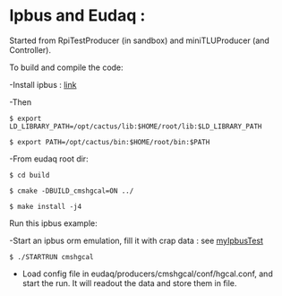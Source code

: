 # Ipbus and Eudaq : 
Started from RpiTestProducer (in sandbox) and miniTLUProducer (and Controller).

To build and compile the code:

 -Install ipbus : [link](https://svnweb.cern.ch/trac/cactus/wiki/uhalQuickTutorial#HowtoInstalltheIPbusSuite)

 -Then 

  `$ export LD_LIBRARY_PATH=/opt/cactus/lib:$HOME/root/lib:$LD_LIBRARY_PATH`

  `$ export PATH=/opt/cactus/bin:$HOME/root/bin:$PATH`

 -From eudaq root dir:

  `$ cd build`

  `$ cmake -DBUILD_cmshgcal=ON ../`

  `$ make install -j4`

Run this ipbus example:

 -Start an ipbus orm emulation, fill it with crap data : see [myIpbusTest](https://github.com/asteencern/ipbus-test) 

 `$ ./STARTRUN cmshgcal`

 - Load config file in eudaq/producers/cmshgcal/conf/hgcal.conf, and start the run. It will readout the data and store them in file.

